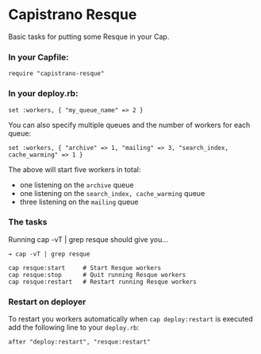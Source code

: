 # Capistrano Resque

Basic tasks for putting some Resque in your Cap.

### In your Capfile:

```
require "capistrano-resque"
```

### In your deploy.rb:

```
set :workers, { "my_queue_name" => 2 }
```

You can also specify multiple queues and the number of workers
for each queue:

```
set :workers, { "archive" => 1, "mailing" => 3, "search_index, cache_warming" => 1 }
```

The above will start five workers in total:

 * one listening on the `archive` queue
 * one listening on the `search_index, cache_warming` queue
 * three listening on the `mailing` queue

### The tasks

Running cap -vT | grep resque should give you...

```
➔ cap -vT | grep resque

cap resque:start     # Start Resque workers
cap resque:stop      # Quit running Resque workers
cap resque:restart   # Restart running Resque workers
```

### Restart on deployer

To restart you workers automatically when `cap deploy:restart` is executed
add the following line to your `deploy.rb`:

```
after "deploy:restart", "resque:restart"
```

